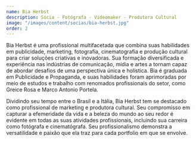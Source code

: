 ```yaml
---
name: Bia Herbst
description: Sócia - Fotógrafa - Videomaker - Produtora Cultural
image: "/images/content/socias/bia-herbst.jpg"
order: 2
---
```


Bia Herbst é uma profissional multifacetada que combina suas habilidades em publicidade, marketing, fotografia, cinematografia e produção cultural para criar soluções criativas e inovadoras. Sua formação diversificada e experiência nas indústrias de comunicação, mídia e artes a tornam capaz de abordar desafios de uma perspectiva única e holística. Bia é graduada em Publicidade e Propaganda, e suas habilidades foram aprimoradas por meio de estudos e trabalho com renomados profissionais do setor, como Greice Rosa e Marco Antonio Portela.

Dividindo seu tempo entre o Brasil e a Itália, Bia Herbst tem se destacado como profissional de marketing e produtora cultural. Seu compromisso em capturar a efemeridade da vida e a beleza do mundo ao seu redor é evidente em todas as suas atividades profissionais, incluindo sua carreira como fotógrafa e cinematógrafa. Seu profissionalismo demonstra a versatilidade e paixão que ela traz para cada portfolio em que se envolve.
